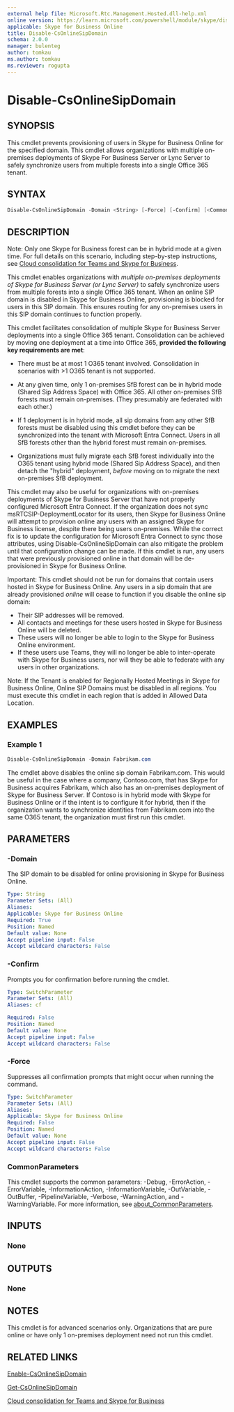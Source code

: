 ```yaml
---
external help file: Microsoft.Rtc.Management.Hosted.dll-help.xml
online version: https://learn.microsoft.com/powershell/module/skype/disable-csonlinesipdomain
applicable: Skype for Business Online
title: Disable-CsOnlineSipDomain
schema: 2.0.0
manager: bulenteg
author: tomkau
ms.author: tomkau
ms.reviewer: rogupta
---
```


# Disable-CsOnlineSipDomain

## SYNOPSIS

This cmdlet prevents provisioning of users in Skype for Business Online for the specified domain. This cmdlet allows organizations with multiple on-premises deployments of Skype For Business Server or Lync Server to safely synchronize users from multiple forests into a single Office 365 tenant.
 
## SYNTAX

```powershell
Disable-CsOnlineSipDomain -Domain <String> [-Force] [-Confirm] [<CommonParameters>]
```

## DESCRIPTION
Note: Only one Skype for Business forest can be in hybrid mode at a given time. For full details on this scenario, including step-by-step instructions, see [Cloud consolidation for Teams and Skype for Business](https://learn.microsoft.com/skypeforbusiness/hybrid/cloud-consolidation).

This cmdlet enables organizations with *multiple on-premises deployments of Skype for Business Server (or Lync Server)* to safely synchronize users from multiple forests into a single Office 365 tenant. When an online SIP domain is disabled in Skype for Business Online, provisioning is blocked for users in this SIP domain. This ensures routing for any on-premises users in this SIP domain continues to function properly.

This cmdlet facilitates consolidation of multiple Skype for Business Server deployments into a single Office 365 tenant. Consolidation can be achieved by moving one deployment at a time into Office 365, **provided the following key requirements are met**:

- There must be at most 1 O365 tenant involved. Consolidation in scenarios with >1 O365 tenant is not supported.

- At any given time, only 1 on-premises SfB forest can be in hybrid mode (Shared Sip Address Space) with Office 365. All other on-premises SfB forests must remain on-premises. (They presumably are federated with each other.) 

- If 1 deployment is in hybrid mode, all sip domains from any other SfB forests must be disabled using this cmdlet before they can be synchronized into the tenant with Microsoft Entra Connect. Users in all SfB forests other than the hybrid forest must remain on-premises.

- Organizations must fully migrate each SfB forest individually into the O365 tenant using hybrid mode (Shared Sip Address Space), and then detach the "hybrid" deployment, *before* moving on to migrate the next on-premises SfB deployment. 

This cmdlet may also be useful for organizations with on-premises deployments of Skype for Business Server that have not properly configured Microsoft Entra Connect. If the organization does not sync msRTCSIP-DeploymentLocator for its users, then Skype for Business Online will attempt to provision online any users with an assigned Skype for Business license, despite there being users on-premises. While the correct fix is to update the configuration for Microsoft Entra Connect to sync those attributes, using Disable-CsOnlineSipDomain can also mitigate the problem until that configuration change can be made. If this cmdlet is run, any users that were previously provisioned online in that domain will be de-provisioned in Skype for Business Online.

Important: This cmdlet should not be run for domains that contain users hosted in Skype for Business Online. Any users in a sip domain that are already provisioned *online* will cease to function if you disable the online sip domain:
- Their SIP addresses will be removed.
- All contacts and meetings for these users hosted in Skype for Business Online will be deleted.
- These users will no longer be able to login to the Skype for Business Online environment.
- If these users use Teams, they will no longer be able to inter-operate with Skype for Business users, nor will they be able to federate with any users in other organizations.

Note: If the Tenant is enabled for Regionally Hosted Meetings in Skype for Business Online, Online SIP Domains must be disabled in all regions. You must execute this cmdlet in each region that is added in Allowed Data Location.  

## EXAMPLES

### Example 1

```powershell
Disable-CsOnlineSipDomain -Domain Fabrikam.com
```

The cmdlet above disables the online sip domain Fabrikam.com. This would be useful in the case where a company, Contoso.com, that has Skype for Business acquires Fabrikam, which also has an on-premises deployment of Skype for Business Server. If Contoso is in hybrid mode with Skype for Business Online or if the intent is to configure it for hybrid, then if the organization wants to synchronize identities from Fabrikam.com into the same O365 tenant, the organization must first run this cmdlet.

## PARAMETERS

### -Domain

The SIP domain to be disabled for online provisioning in Skype for Business Online.

```yaml
Type: String
Parameter Sets: (All)
Aliases:
Applicable: Skype for Business Online
Required: True
Position: Named
Default value: None
Accept pipeline input: False
Accept wildcard characters: False
```

### -Confirm

Prompts you for confirmation before running the cmdlet.

```yaml
Type: SwitchParameter
Parameter Sets: (All)
Aliases: cf

Required: False
Position: Named
Default value: None
Accept pipeline input: False
Accept wildcard characters: False
```

### -Force

Suppresses all confirmation prompts that might occur when running the command.

```yaml
Type: SwitchParameter
Parameter Sets: (All)
Aliases:
Applicable: Skype for Business Online
Required: False
Position: Named
Default value: None
Accept pipeline input: False
Accept wildcard characters: False
```


### CommonParameters

This cmdlet supports the common parameters: -Debug, -ErrorAction, -ErrorVariable, -InformationAction, -InformationVariable, -OutVariable, -OutBuffer, -PipelineVariable, -Verbose, -WarningAction, and -WarningVariable.
For more information, see [about_CommonParameters](https://go.microsoft.com/fwlink/?LinkID=113216).

## INPUTS

### None

## OUTPUTS

### None

## NOTES

This cmdlet is for advanced scenarios only. Organizations that are pure online or have only 1 on-premises deployment need not run this cmdlet.

## RELATED LINKS

[Enable-CsOnlineSipDomain](Enable-CsOnlineSipDomain.md)

[Get-CsOnlineSipDomain](Get-CsOnlineSipDomain.md)

[Cloud consolidation for Teams and Skype for Business](https://learn.microsoft.com/skypeforbusiness/hybrid/cloud-consolidation)
